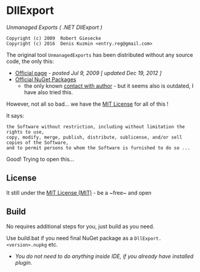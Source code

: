 # DllExport

*Unmanaged Exports ( .NET DllExport )*

```
Copyright (c) 2009  Robert Giesecke
Copyright (c) 2016  Denis Kuzmin <entry.reg@gmail.com>
```

The original tool `UnmanagedExports` has been distributed without any source code, the only this:

* [Official page](https://sites.google.com/site/robertgiesecke/Home/uploads/unmanagedexports) - *posted Jul 9, 2009 [ updated Dec 19, 2012 ]*
* [Official NuGet Packages](https://www.nuget.org/packages/UnmanagedExports) 
    * the only known [contact with author](https://www.nuget.org/packages/UnmanagedExports/ContactOwners) - but it seems also is outdated, I have also tried this.

However, not all so bad... we have the [MIT License](https://opensource.org/licenses/mit-license.php) for all of this !

It says:
```
the Software without restriction, including without limitation the rights to use, 
copy, modify, merge, publish, distribute, sublicense, and/or sell copies of the Software, 
and to permit persons to whom the Software is furnished to do so ...
```

Good! Trying to open this... 


## License

It still under the [MIT License (MIT)](https://github.com/3F/DllExport/blob/master/LICENSE) - be a ~free~ and open

## Build

No requires additional steps for you, just build as you need.

Use build.bat if you need final NuGet package as a `DllExport.<version>.nupkg` etc.
* *You do not need to do anything inside IDE, if you already have installed plugin.*
